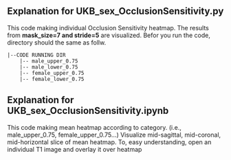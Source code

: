 ## Explanation for UKB_sex_OcclusionSensitivity.py
This code making individual Occlusion Sensitivity heatmap. 
The results from **mask_size=7 and stride=5** are visualized. 
Befor you run the code, directory should the same as follw.  

```
|--CODE RUNNING DIR
    |-- male_upper_0.75
    |-- male_lower_0.75
    |-- female_upper_0.75
    |-- female_lower_0.75

```

## Explanation for UKB_sex_OcclusionSensitivity.ipynb
This code making mean heatmap according to category. (i.e., male_upper_0.75, female_upper_0.75...)
Visualize mid-sagittal, mid-coronal, mid-horizontal slice of mean heatmap. 
To, easy understanding, open an individual T1 image and overlay it over heatmap
